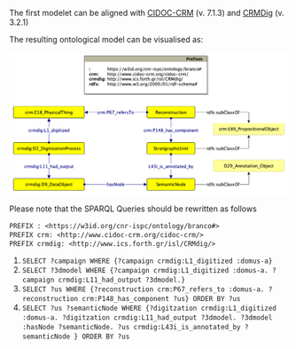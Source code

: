 The first modelet can be aligned with [CIDOC-CRM](https://www.cidoc-crm.org/html/cidoc_crm_v7.1.3.html) (v. 7.1.3) and [CRMDig](https://www.cidoc-crm.org/crmdig/ModelVersion/version-3.2.1) (v. 3.2.1)

The resulting ontological model can be visualised as:

<img src="refactor-samod1.png">

Please note that the SPARQL Queries should be rewritten as follows

```
PREFIX : <https://w3id.org/cnr-ispc/ontology/branco#>
PREFIX crm: <http://www.cidoc-crm.org/cidoc-crm/>
PREFIX crmdig: <http://www.ics.forth.gr/isl/CRMdig/>
```

1. `SELECT ?campaign WHERE {?campaign crmdig:L1_digitized :domus-a}`
2. `SELECT ?3dmodel WHERE {?campaign crmdig:L1_digitized :domus-a. ?campaign crmdig:L11_had_output ?3dmodel.}`
3. `SELECT ?us WHERE {?reconstruction crm:P67_refers_to :domus-a. ?reconstruction crm:P148_has_component ?us} ORDER BY ?us`
4. `SELECT ?us ?semanticNode WHERE {?digitzation crmdig:L1_digitized :domus-a. ?digitzation crmdig:L11_had_output ?3dmodel. ?3dmodel :hasNode ?semanticNode. ?us crmdig:L43i_is_annotated_by ?semanticNode } ORDER BY ?us`
